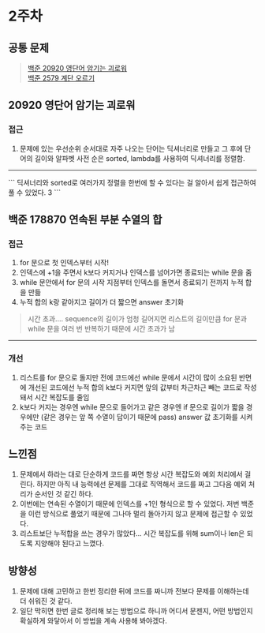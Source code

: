 # 2주차
## 공통 문제
> [백준 20920 영단어 암기는 괴로워](https://www.acmicpc.net/problem/20920)<br>
[백준 2579 계단 오르기](https://www.acmicpc.net/problem/2579)

## **20920 영단어 암기는 괴로워**

### 접근
1. 문제에 있는 우선순위 순서대로 자주 나오는 단어는 딕셔너리로 만들고 그 후에 단어의 길이와 알파벳 사전 순은 sorted, lambda를 사용하여 딕셔너리를 정렬함.
<hr>
```
딕셔너리와 sorted로 여러가지 정렬을 한번에 할 수 있다는 걸 알아서 쉽게 접근하여 풀 수 있었다.
3
```
<br>

## **백준 178870 연속된 부분 수열의 합**

### 접근
1. for 문으로 첫 인덱스부터 시작!
2. 인덱스에 +1을 주면서 k보다 커지거나 인덱스를 넘어가면 종료되는 while 문을 줌
3. while 문안에서 for 문의 시작 지점부터 인덱스를 돌면서 종료되기 전까지 누적 합을 만듦
4. 누적 합의 k랑 같아지고 길이가 더 짧으면 answer 초기화
> 시간 초과.... sequence의 길이가 엄청 길어지면 리스트의 길이만큼 for 문과 while 문을 여러 번 반복하기 때문에 시간 초과가 남

<hr>

### 개선
1. 리스트를 for 문으로 돌지만 전에 코드에선 while 문에서 시간이 많이 소요된 반면에 개선된 코드에선 누적 합의 k보다 커지면 앞의 값부터 차근차근 빼는 코드로 작성돼서 시간 복잡도를 줄임
2. k보다 커지는 경우엔 while 문으로 들어가고 같은 경우엔 if 문으로 길이가 짧을 경우에만 (같은 경우는 앞 쪽 수열이 답이기 때문에 pass) answer 값 초기화를 시켜주는 코드

## 느낀점
1. 문제에서 하라는 대로 단순하게 코드를 짜면 항상 시간 복잡도와 예외 처리에서 걸린다. 하지만 아직 내 능력에선 문제를 그대로 직역해서 코드를 짜고 그다음 예외 처리가 순서인 것 같긴 하다.
2. 이번에는 연속된 수열이기 때문에 인덱스를 +1인 형식으로 할 수 있었다. 저번 백준을 이런 방식으로 풀었기 때문에 그나마 멀리 돌아가지 않고 문제에 접근할 수 있었다.
3. 리스트보단 누적합을 쓰는 경우가 많았다... 시간 복잡도를 위해 sum이나 len은 되도록 지양해야 된다고 느꼈다.


## 방향성
1. 문제에 대해 고민하고 한번 정리한 뒤에 코드를 짜니까 전보다 문제를 이해하는데 더 쉬워진 것 같다.
2. 일단 막히면 한번 글로 정리해 보는 방법으로 하니까 어디서 문젠지, 어떤 방법인지 확실하게 와닿아서 이 방법을 계속 사용해 봐야겠다.



